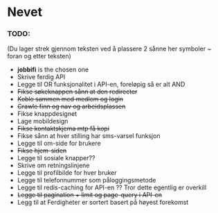 # Nevet

### TODO:
(Du lager strek gjennom teksten ved å plassere 2 sånne her symboler ~ foran og etter teksten)
- **jobbifi** is the chosen one
- Skrive ferdig API 
- Legge til OR funksjonalitet i API-en, foreløpig så er alt AND
- ~~Fikse søkeknappen sånn at den redirecter~~
- ~~Koble sammen med medlem og login~~
- ~~Crawle finn og nav og arbeidsplassen~~
- Fikse knappdesignet
- Lage mobildesign
- ~~Fikse kontaktskjema mtp få kopi~~
- Fikse sånn at hver stilling har sms-varsel funksjon
- Legge til om-side for brukere
- ~~Fikse hjem-siden~~
- Legge til sosiale knapper??
- Skrive om retningslinjene
- Legge til profilbilde for hver bruker
- Legge til telefonnummer som påloggingsmetode
- Legge til redis-caching for API-en ?? Tror dette egentlig er overkill
- ~~Legge til pagination + limit og page-query i API-en~~
- Legg til at Ferdigheter er sortert basert på høyest forekomst